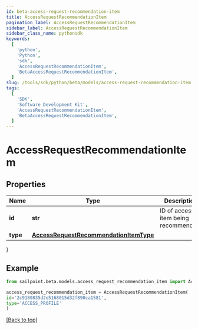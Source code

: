 ```yaml
---
id: beta-access-request-recommendation-item
title: AccessRequestRecommendationItem
pagination_label: AccessRequestRecommendationItem
sidebar_label: AccessRequestRecommendationItem
sidebar_class_name: pythonsdk
keywords:
  [
    'python',
    'Python',
    'sdk',
    'AccessRequestRecommendationItem',
    'BetaAccessRequestRecommendationItem',
  ]
slug: /tools/sdk/python/beta/models/access-request-recommendation-item
tags:
  [
    'SDK',
    'Software Development Kit',
    'AccessRequestRecommendationItem',
    'BetaAccessRequestRecommendationItem',
  ]
---
```


# AccessRequestRecommendationItem

## Properties

| Name | Type | Description | Notes |
| --- | --- | --- | --- |
| **id** | **str** | ID of access item being recommended. | [optional] |
| **type** | [**AccessRequestRecommendationItemType**](access-request-recommendation-item-type) |  | [optional] |

}

## Example

```python
from sailpoint.beta.models.access_request_recommendation_item import AccessRequestRecommendationItem

access_request_recommendation_item = AccessRequestRecommendationItem(
id='2c9180835d2e5168015d32f890ca1581',
type='ACCESS_PROFILE'
)

```

[[Back to top]](#)
